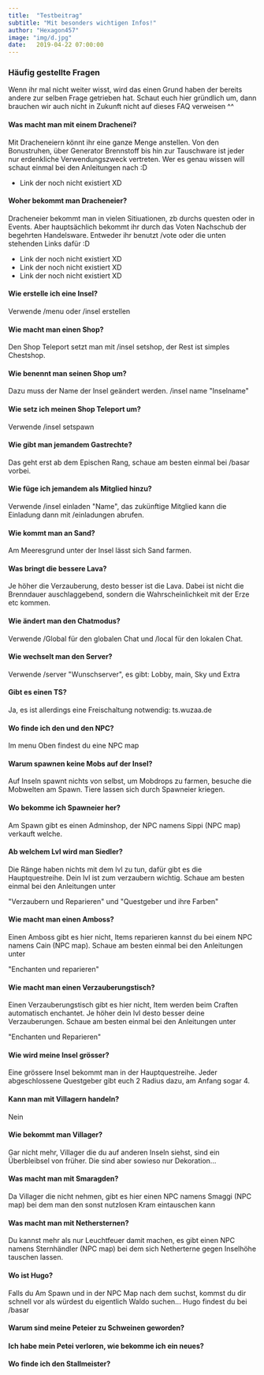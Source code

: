 ```yaml
---
title:  "Testbeitrag"
subtitle: "Mit besonders wichtigen Infos!"
author: "Hexagon457"
image: "img/d.jpg"
date:   2019-04-22 07:00:00
---
```


### Häufig gestellte Fragen
Wenn ihr mal nicht weiter wisst, wird das einen Grund haben der bereits andere zur selben Frage getrieben hat. Schaut euch hier gründlich um, dann brauchen wir auch nicht in Zukunft nicht auf dieses FAQ verweisen ^^

#### Was macht man mit einem Drachenei?
Mit Dracheneiern könnt ihr eine ganze Menge anstellen. Von den Bonustruhen, über Generator Brennstoff bis hin zur Tauschware ist jeder nur erdenkliche Verwendungszweck vertreten. Wer es genau wissen will schaut einmal bei den Anleitungen nach :D

- Link der noch nicht existiert XD

#### Woher bekommt man Dracheneier?
Dracheneier bekommt man in vielen Sitiuationen, zb durchs questen oder in Events. Aber hauptsächlich bekommt ihr durch das Voten Nachschub der begehrten Handelsware. Entweder ihr benutzt /vote oder die unten stehenden Links dafür :D

- Link der noch nicht existiert XD
- Link der noch nicht existiert XD
- Link der noch nicht existiert XD

#### Wie erstelle ich eine Insel?
Verwende /menu oder /insel erstellen

#### Wie macht man einen Shop?
Den Shop Teleport setzt man mit /insel setshop, der Rest ist simples Chestshop.

#### Wie benennt man seinen Shop um?
Dazu muss der Name der Insel geändert werden. /insel name "Inselname"

#### Wie setz ich meinen Shop Teleport um?
Verwende /insel setspawn

#### Wie gibt man jemandem Gastrechte?
Das geht erst ab dem Epischen Rang, schaue am besten einmal bei /basar vorbei.

#### Wie füge ich jemandem als Mitglied hinzu?
Verwende /insel einladen "Name", das zukünftige Mitglied kann die Einladung dann mit /einladungen abrufen.

#### Wie kommt man an Sand?
Am Meeresgrund unter der Insel lässt sich Sand farmen.

#### Was bringt die bessere Lava?
Je höher die Verzauberung, desto besser ist die Lava. Dabei ist nicht die Brenndauer auschlaggebend, sondern die Wahrscheinlichkeit mit der Erze etc kommen.

#### Wie ändert man den Chatmodus?
Verwende /Global für den globalen Chat und /local für den lokalen Chat.

#### Wie wechselt man den Server?
Verwende /server "Wunschserver", es gibt: Lobby, main, Sky und Extra

#### Gibt es einen TS?
Ja, es ist allerdings eine Freischaltung notwendig: ts.wuzaa.de

#### Wo finde ich den und den NPC?
Im menu Oben findest du eine NPC map

#### Warum spawnen keine Mobs auf der Insel?
Auf Inseln spawnt nichts von selbst, um Mobdrops zu farmen, besuche die Mobwelten am Spawn. Tiere lassen sich durch Spawneier kriegen.

#### Wo bekomme ich Spawneier her?
Am Spawn gibt es einen Adminshop, der NPC namens Sippi (NPC map) verkauft welche.

#### Ab welchem Lvl wird man Siedler?
Die Ränge haben nichts mit dem lvl zu tun, dafür gibt es die Hauptquestreihe. Dein 
lvl ist zum verzaubern wichtig. Schaue am besten einmal bei den Anleitungen unter  

"Verzaubern und Reparieren" und "Questgeber und ihre Farben" 

#### Wie macht man einen Amboss?
Einen Amboss gibt es hier nicht, Items reparieren kannst du bei einem NPC namens 
Cain (NPC map). Schaue am besten einmal bei den Anleitungen unter 

"Enchanten und reparieren"

#### Wie macht man einen Verzauberungstisch?
Einen Verzauberungstisch gibt es hier nicht, Item werden beim Craften automatisch enchantet. Je höher dein lvl desto besser deine Verzauberungen. Schaue am besten einmal bei den Anleitungen unter

"Enchanten und Reparieren"

#### Wie wird meine Insel grösser?
Eine grössere Insel bekommt man in der Hauptquestreihe. Jeder abgeschlossene Questgeber gibt euch 2 Radius dazu, am Anfang sogar 4.

#### Kann man mit Villagern handeln?
Nein

#### Wie bekommt man Villager?
Gar nicht mehr, Villager die du auf anderen Inseln siehst, sind ein Überbleibsel von früher. Die sind aber sowieso nur Dekoration...

#### Was macht man mit Smaragden?
Da Villager die nicht nehmen, gibt es hier einen NPC namens Smaggi (NPC map) bei dem man den sonst nutzlosen Kram eintauschen kann

#### Was macht man mit Nethersternen?
Du kannst mehr als nur Leuchtfeuer damit machen, es gibt einen NPC namens Sternhändler (NPC map) bei dem sich Netherterne gegen Inselhöhe tauschen lassen.

#### Wo ist Hugo?
Falls du Am Spawn und in der NPC Map nach dem suchst, kommst du dir schnell vor als würdest du eigentlich Waldo suchen... Hugo findest du bei /basar

#### Warum sind meine Peteier zu Schweinen geworden?

#### Ich habe mein Petei verloren, wie bekomme ich ein neues?

#### Wo finde ich den Stallmeister?
